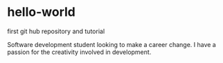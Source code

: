# hello-world
first git hub repository and tutorial 

Software development student looking to make a career change. 
I have a passion for the creativity involved in development. 

